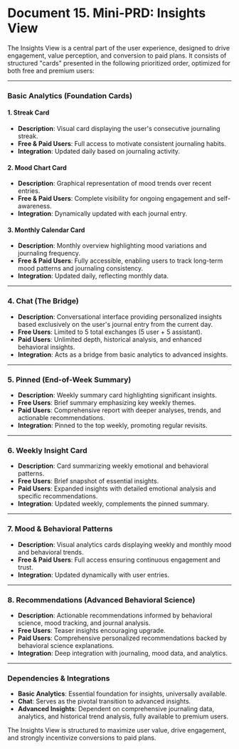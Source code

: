 # Document 15. Mini-PRD: Insights View

The Insights View is a central part of the user experience, designed to drive engagement, value perception, and conversion to paid plans. It consists of structured "cards" presented in the following prioritized order, optimized for both free and premium users:

---

### Basic Analytics (Foundation Cards)

#### 1. Streak Card
- **Description**: Visual card displaying the user's consecutive journaling streak.
- **Free & Paid Users**: Full access to motivate consistent journaling habits.
- **Integration**: Updated daily based on journaling activity.

#### 2. Mood Chart Card
- **Description**: Graphical representation of mood trends over recent entries.
- **Free & Paid Users**: Complete visibility for ongoing engagement and self-awareness.
- **Integration**: Dynamically updated with each journal entry.

#### 3. Monthly Calendar Card
- **Description**: Monthly overview highlighting mood variations and journaling frequency.
- **Free & Paid Users**: Fully accessible, enabling users to track long-term mood patterns and journaling consistency.
- **Integration**: Updated daily, reflecting monthly data.

---

### 4. Chat (The Bridge)
- **Description**: Conversational interface providing personalized insights based exclusively on the user's journal entry from the current day.
- **Free Users**: Limited to 5 total exchanges (5 user + 5 assistant).
- **Paid Users**: Unlimited depth, historical analysis, and enhanced behavioral insights.
- **Integration**: Acts as a bridge from basic analytics to advanced insights.

---

### 5. Pinned (End-of-Week Summary)
- **Description**: Weekly summary card highlighting significant insights.
- **Free Users**: Brief summary emphasizing key weekly themes.
- **Paid Users**: Comprehensive report with deeper analyses, trends, and actionable recommendations.
- **Integration**: Pinned to the top weekly, promoting regular revisits.

---

### 6. Weekly Insight Card
- **Description**: Card summarizing weekly emotional and behavioral patterns.
- **Free Users**: Brief snapshot of essential insights.
- **Paid Users**: Expanded insights with detailed emotional analysis and specific recommendations.
- **Integration**: Updated weekly, complements the pinned summary.

---

### 7. Mood & Behavioral Patterns
- **Description**: Visual analytics cards displaying weekly and monthly mood and behavioral trends.
- **Free & Paid Users**: Full access ensuring continuous engagement and trust.
- **Integration**: Updated dynamically with user entries.

---

### 8. Recommendations (Advanced Behavioral Science)
- **Description**: Actionable recommendations informed by behavioral science, mood tracking, and journal analysis.
- **Free Users**: Teaser insights encouraging upgrade.
- **Paid Users**: Comprehensive personalized recommendations backed by behavioral science explanations.
- **Integration**: Deep integration with journaling, mood data, and analytics.

---

### Dependencies & Integrations
- **Basic Analytics**: Essential foundation for insights, universally available.
- **Chat**: Serves as the pivotal transition to advanced insights.
- **Advanced Insights**: Dependent on comprehensive journaling data, analytics, and historical trend analysis, fully available to premium users.

The Insights View is structured to maximize user value, drive engagement, and strongly incentivize conversions to paid plans.

